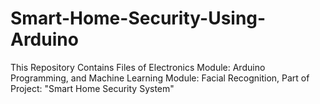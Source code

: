 # Smart-Home-Security-Using-Arduino
This Repository Contains Files of Electronics Module: Arduino Programming, and Machine Learning Module: Facial Recognition, Part of Project: "Smart Home Security System"
